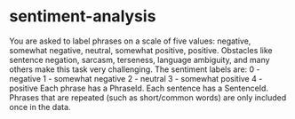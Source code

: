 # sentiment-analysis
You are asked to label phrases on a scale of five values: negative, somewhat negative, neutral, somewhat positive, positive.  Obstacles like sentence negation, sarcasm, terseness, language ambiguity, and many others make this task very challenging.  The sentiment labels are:  0 - negative 1 - somewhat negative 2 - neutral 3 - somewhat positive 4 - positive  Each phrase has a PhraseId. Each sentence has a SentenceId.   Phrases that are repeated (such as short/common words) are only included once in the data.
